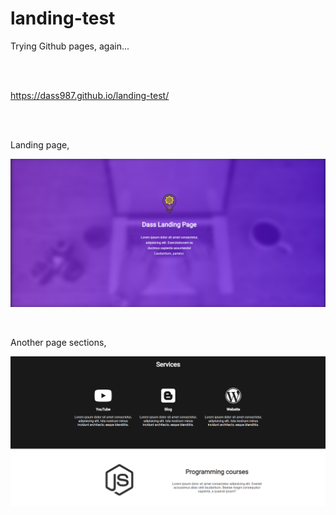 # landing-test

Trying Github pages, again...

<br/>
<br/>

https://dass987.github.io/landing-test/

<br/>
<br/>

Landing page,

![alt text](/img/screen1.png)

<br/>

Another page sections,

![alt text](/img/screen2.png)

<br/>
